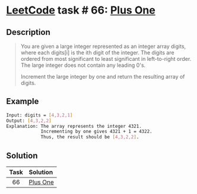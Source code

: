 # [LeetCode][leetcode] task # 66: [Plus One][task]

Description
-----------

> You are given a large integer represented as an integer array digits,
> where each digits[i] is the ith digit of the integer.
> The digits are ordered from most significant to least significant
> in left-to-right order. The large integer does not contain any leading 0's.
>
> Increment the large integer by one and return the resulting array of digits.

Example
-------

```sh
Input: digits = [4,3,2,1]
Output: [4,3,2,2]
Explanation: The array represents the integer 4321.
             Incrementing by one gives 4321 + 1 = 4322.
             Thus, the result should be [4,3,2,2].
```

Solution
--------

| Task | Solution |
| :------: | :------ |
| 66 | [Plus One][solution] |


[leetcode]: <http://leetcode.com/>
[task]: <https://leetcode.com/problems/plus-one/>
[solution]: <https://github.com/wellaxis/witalis-jkit/blob/main/module/tasks/src/main/java/com/witalis/jkit/tasks/core/task/leetcode/p66/option/Practice.java>
